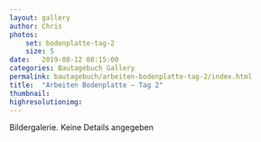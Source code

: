 ```yaml
---
layout: gallery
author: Chris
photos:
    set: bodenplatte-tag-2
    size: 5
date:   2019-08-12 08:15:00
categories: Bautagebuch Gallery
permalink: bautagebuch/arbeiten-bodenplatte-tag-2/index.html
title:  "Arbeiten Bodenplatte – Tag 2"
thumbnail: 
highresolutionimg: 
---
```

Bildergalerie. Keine Details angegeben

